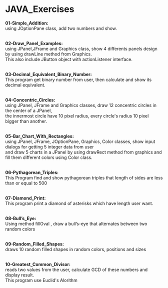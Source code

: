 # JAVA_Exercises

<b>01-Simple_Addition: </b><br/>
using JOptionPane class, add two numbers and show.<br/><br/>

<b>02-Draw_Panel_Examples: </b><br/>
using JPanel,JFrame and Graphics class, show 4 differents panels design by using drawLine method from Graphics. <br/>
This also include JButton object with actionListener interface.<br/><br/>

<b>03-Decimal_Equivalent_Binary_Number: </b><br/>
This program get binary number from user, then calculate and show its decimal equivalent.<br/><br/>

<b>04-Concentric_Circles: </b><br/>
using JPanel, JFrame and Graphics classes, draw 12 concentric circles in the center of a JPanel, <br/>
the innermost circle have 10 pixel radius, every circle's radius 10 pixel bigger than another.<br/><br/>

<b>05-Bar_Chart_With_Rectangles: </b><br/>
using JPanel, JFrame, JOptionPane, Graphics, Color classes, show input dialogs for getting 5 integer data from user<br/>
and draw 5 charts in a JPanel by using drawRect method from graphics and fill them different colors using Color class.  <br/><br/>

<b>06-Pythagorean_Triples: </b><br/>
This Program find and show pythagorean triples that length of sides are less than or equal to 500<br/><br/>

<b>07-Diamond_Print: </b><br/>
This program print a diamond of asterisks which have length user want.<br/><br/>

<b>08-Bull’s_Eye: </b><br/>
Using method fillOval , draw a bull’s-eye that alternates between two random colors<br/><br/>

<b>09-Random_Filled_Shapes: </b><br/>
draws 10 random filled shapes in random colors, positions and sizes<br/><br/>

<b>10-Greatest_Common_Divisor: </b><br/>
reads two values from the user, calculate GCD of these numbers and display result. <br/>
This program use Euclid's Alorithm<br/><br/>
